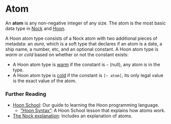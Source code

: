 # Atom

An **atom** is any non-negative integer of any size. The atom is the most basic data type in [Nock](glossary/nock) and [Hoon](glossary/hoon).

A Hoon atom type consists of a Nock atom with two additional pieces of metadata: an _aura_, which is a soft type that declares if an atom is a date, a ship name, a number, etc, and an optional constant. A Hoon atom type is _warm_ or _cold_ based on whether or not the constant exists:

- A Hoon atom type is [warm](glossary/warm-atom) if the constant is `~` (null), any atom is in the type.
- A Hoon atom type is [cold](glossary/cold-atom) if the constant is `[~ atom]`, its only legal value is the exact value of the atom.

### Further Reading

- [Hoon School](courses/hoon-school/): Our guide to learning the Hoon programming language.
  - [“Hoon Syntax”](courses/hoon-school/B-syntax#nouns): A Hoon School lesson that explains how atoms work.
- [The Nock explanation](language/nock/reference/specification): Includes an explanation of atoms.
